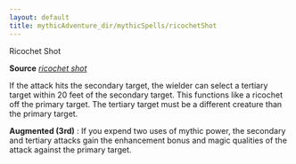 ```yaml
---
layout: default
title: mythicAdventure_dir/mythicSpells/ricochetShot
---
```

Ricochet Shot

**Source** [_ricochet shot_](ultimateComba_dir/spells/ricochetShot#_ricochet-shot)

If the attack hits the secondary target, the wielder can select a tertiary target within 20 feet of the secondary target. This functions like a ricochet off the primary target. The tertiary target must be a different creature than the primary target.

**Augmented (3rd)** : If you expend two uses of mythic power, the secondary and tertiary attacks gain the enhancement bonus and magic qualities of the attack against the primary target.


